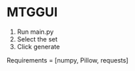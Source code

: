 # MTGGUI

1. Run main.py
2. Select the set
3. Click generate

Requirements = [numpy, Pillow, requests]
